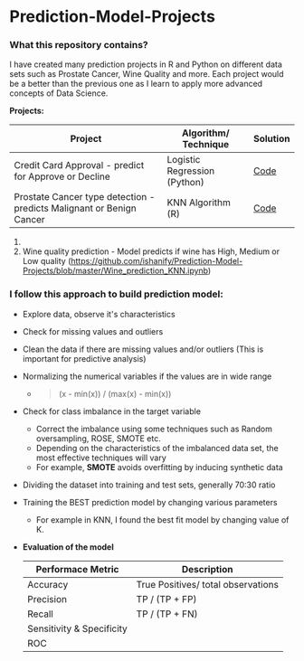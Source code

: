 # Prediction-Model-Projects
### What this repository contains?
I have created many prediction projects in R and Python on different data sets such as Prostate Cancer, Wine Quality and more. Each project would be a better than the previous one as I learn to apply more advanced concepts of Data Science.

**Projects:**

| Project | Algorithm/ Technique |Solution |
| ------------- | -------------  | ------------|
|Credit Card Approval - predict for Approve or Decline | Logistic Regression (Python)  | [Code](/Predictive-Model-Practice-Projects'/CreditCard_Approval_Prediction.ipynb) | 
|Prostate Cancer type detection - predicts Malignant or Benign Cancer | KNN Algorithm (R)  | [Code](https://github.com/ishanify/Prediction-Model-Projects/tree/master/Cancer_Prediction_KNN_Algo)|


1. 
2. Wine quality prediction - Model predicts if wine has High, Medium or Low quality  (https://github.com/ishanify/Prediction-Model-Projects/blob/master/Wine_prediction_KNN.ipynb)

### I follow this approach to build prediction model:
- Explore data, observe it's characteristics
- Check for missing values and outliers
- Clean the data if there are missing values and/or outliers (This is important for predictive analysis)
- Normalizing the numerical variables if the values are in wide range
  - > (x - min(x)) / (max(x) - min(x))
- Check for class imbalance in the target variable
  - Correct the imbalance using some techniques such as Random oversampling, ROSE, SMOTE etc.
  - Depending on the characteristics of the imbalanced data set, the most effective techniques will vary  
  - For example, **SMOTE** avoids overfitting by inducing synthetic data 
- Dividing the dataset into training and test sets, generally 70:30 ratio
- Training the BEST prediction model by changing various parameters
  - For example in KNN, I found the best fit model by changing value of K.
- **Evaluation of the model**

  | Performace Metric | Description |
  | ----------------- | ----------------- |
  | Accuracy | True Positives/ total observations |
  | Precision | TP / (TP + FP)
  | Recall  | TP / (TP + FN)
  | Sensitivity & Specificity||
  | ROC | |
